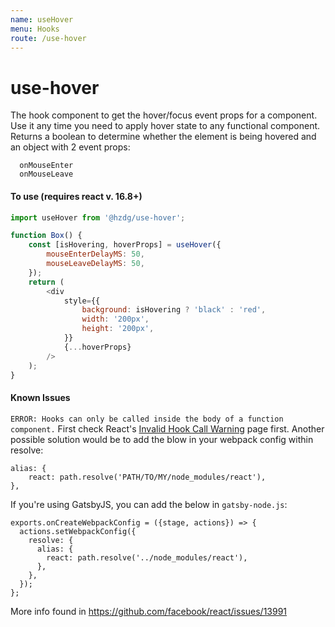 ```yaml
---
name: useHover
menu: Hooks
route: /use-hover
---
```


# use-hover

The hook component to get the hover/focus event props for a component.
Use it any time you need to apply hover state to any functional component.
Returns a boolean to determine whether the element is being hovered and an
object with 2 event props:

```
  onMouseEnter
  onMouseLeave
```

#### To use (requires react v. 16.8+)

```js
import useHover from '@hzdg/use-hover';

function Box() {
    const [isHovering, hoverProps] = useHover({
        mouseEnterDelayMS: 50,
        mouseLeaveDelayMS: 50,
    });
    return (
        <div
            style={{
                background: isHovering ? 'black' : 'red',
                width: '200px',
                height: '200px',
            }}
            {...hoverProps}
        />
    );
}
```

#### Known Issues

`ERROR: Hooks can only be called inside the body of a function component.` First check React's [Invalid Hook Call Warning](https://reactjs.org/warnings/invalid-hook-call-warning.html) page first. Another possible solution would be to add the blow in your webpack config within resolve:

```
alias: {
    react: path.resolve('PATH/TO/MY/node_modules/react'),
},
```

If you're using GatsbyJS, you can add the below in `gatsby-node.js`:

```
exports.onCreateWebpackConfig = ({stage, actions}) => {
  actions.setWebpackConfig({
    resolve: {
      alias: {
        react: path.resolve('../node_modules/react'),
      },
    },
  });
};
```

More info found in https://github.com/facebook/react/issues/13991
